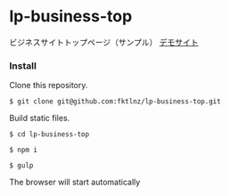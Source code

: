# lp-business-top
ビジネスサイトトップページ（サンプル）
[デモサイト](http://lp-example-2.masashisite.com/index.html)

### Install

Clone this repository.

```shell
$ git clone git@github.com:fktlnz/lp-business-top.git
```

Build static files.

```shell
$ cd lp-business-top

$ npm i

$ gulp
```

The browser will start automatically
